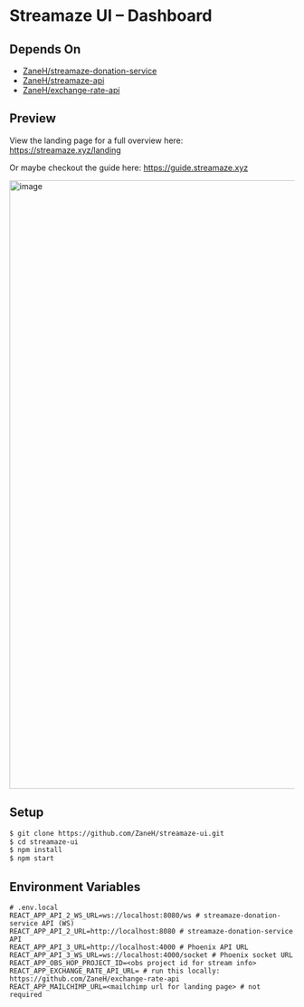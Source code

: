 # Streamaze UI – Dashboard

## Depends On

- [ZaneH/streamaze-donation-service](https://github.com/ZaneH/streamaze-donation-service)
- [ZaneH/streamaze-api](https://github.com/ZaneH/streamaze-api)
- [ZaneH/exchange-rate-api](https://github.com/ZaneH/exchange-rate-api)

## Preview

View the landing page for a full overview here: https://streamaze.xyz/landing

Or maybe checkout the guide here: https://guide.streamaze.xyz

<img width="1075" alt="image" src="https://github.com/ZaneH/streamaze-ui/assets/8400251/d0d455c3-f39b-41c7-9cf6-dd2eeec181d1">

## Setup

```bash
$ git clone https://github.com/ZaneH/streamaze-ui.git
$ cd streamaze-ui
$ npm install
$ npm start
```

## Environment Variables

```
# .env.local
REACT_APP_API_2_WS_URL=ws://localhost:8080/ws # streamaze-donation-service API (WS)
REACT_APP_API_2_URL=http://localhost:8080 # streamaze-donation-service API
REACT_APP_API_3_URL=http://localhost:4000 # Phoenix API URL
REACT_APP_API_3_WS_URL=ws://localhost:4000/socket # Phoenix socket URL
REACT_APP_OBS_HOP_PROJECT_ID=<obs project id for stream info>
REACT_APP_EXCHANGE_RATE_API_URL= # run this locally: https://github.com/ZaneH/exchange-rate-api
REACT_APP_MAILCHIMP_URL=<mailchimp url for landing page> # not required
```
